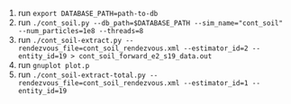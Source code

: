 1. run `export DATABASE_PATH=path-to-db`
2. run `./cont_soil.py --db_path=$DATABASE_PATH --sim_name="cont_soil" --num_particles=1e8 --threads=8`
3. run `./cont_soil-extract.py --rendezvous_file=cont_soil_rendezvous.xml --estimator_id=2 --entity_id=19 > cont_soil_forward_e2_s19_data.out`
4. run `gnuplot plot.p`
5. run `./cont_soil-extract-total.py --rendezvous_file=cont_soil_rendezvous.xml --estimator_id=1 --entity_id=19`